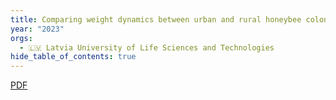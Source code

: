 ```yaml
---
title: Comparing weight dynamics between urban and rural honeybee colonies in Latvia
year: "2023"
orgs:
  - 🇱🇻 Latvia University of Life Sciences and Technologies
hide_table_of_contents: true
---
```


[PDF](pdfs/Vol21NoS2_2023_Komasilova.pdf)

